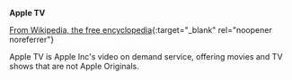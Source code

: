 <!-- markdownlint-disable MD041-->
**Apple TV**<br>

[From Wikipedia, the free encyclopedia](https://en.wikipedia.org/wiki/Apple_TV%2B){:target="\_blank" rel="noopener noreferrer"}

Apple TV is Apple Inc's video on demand service, offering movies and TV shows that are not Apple Originals.
<!-- markdownlint-enable MD041-->
